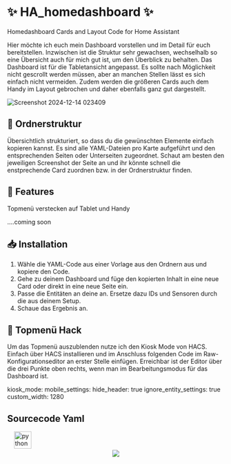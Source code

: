 # ✨ HA_homedashboard ✨ 
Homedashboard Cards and Layout Code for Home Assistant

Hier möchte ich euch mein Dashboard vorstellen und im Detail für euch bereitstellen. Inzwischen ist die Struktur sehr gewachsen, wechselhalb so eine Übersicht auch für mich gut ist, um den Überblick zu behalten.
Das Dashboard ist für die Tabletansicht angepasst. Es sollte nach Möglichkeit nicht gescrollt werden müssen, aber an manchen Stellen lässt es sich einfach nicht vermeiden. Zudem werden die größeren Cards auch dem Handy im Layout gebrochen und daher ebenfalls ganz gut dargestellt.

![Screenshot 2024-12-14 023409](https://github.com/user-attachments/assets/499c5656-9474-4ca0-a2da-a24616f3e1ec)

## 📂 Ordnerstruktur
Übersichtlich strukturiert, so dass du die gewünschten Elemente einfach kopieren kannst. Es sind alle YAML-Dateien pro Karte aufgeführt und den entsprechenden Seiten oder Unterseiten zugeordnet. 
Schaut am besten den jeweiligen Screenshot der Seite an und ihr könnte schnell die enstprechende Card zuordnen bzw. in der Ordnerstruktur finden.

## 📖 Features

Topmenü verstecken auf Tablet und Handy

....coming soon

## 📥 Installation
1. Wähle die YAML-Code aus einer Vorlage aus den Ordnern aus und kopiere den Code.
2. Gehe zu deinem Dashboard und füge den kopierten Inhalt in eine neue Card oder direkt in eine neue Seite ein.
3. Passe die Entitäten an deine an. Ersetze dazu IDs und Sensoren durch die aus deinem Setup.
4. Schaue das Ergebnis an. 

## 💬 Topmenü Hack

Um das Topmenü auszublenden nutze ich den Kiosk Mode von HACS.
Einfach über HACS installieren und im Anschluss folgenden Code im Raw-Konfigurationseditor an erster Stelle einfügen.
Erreichbar ist der Editor über die drei Punkte oben rechts, wenn man im Bearbeitungsmodus für das Dashboard ist.

kiosk_mode:
  mobile_settings:
    hide_header: true
    ignore_entity_settings: true
    custom_width: 1280

## Sourcecode Yaml

<div align="left">
  <img width="12" />
  <img src="https://cdn.jsdelivr.net/gh/devicons/devicon/icons/python/python-original.svg" height="40" alt="python logo"  />
</div>

<div align="center">
  <img src="https://profile-counter.glitch.me/jayjojayson/count.svg?"  />
</div>
